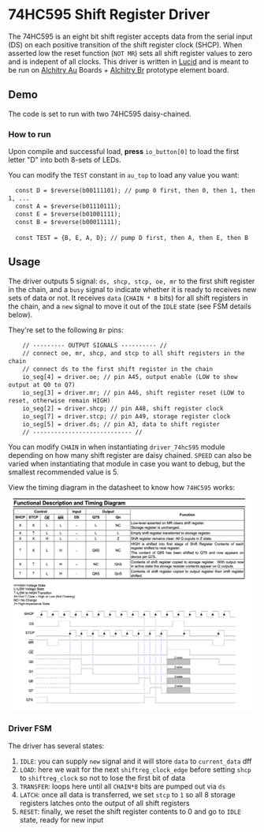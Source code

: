 # 74HC595 Shift Register Driver

The 74HC595 is an eight bit shift register accepts data from the serial input (DS) on each positive transition of the shift register clock (SHCP). When asserted low the reset function (`NOT MR`) sets all shift register values to zero and is indepent of all clocks. This driver is written in [Lucid](https://alchitry.com/lucid) and is meant to be run on [Alchitry Au](https://www.sparkfun.com/products/16527) Boards + [Alchitry Br](https://www.sparkfun.com/products/16524) prototype element board.

## Demo

The code is set to run with two 74HC595 daisy-chained.

### How to run

Upon compile and successful load, **press** `io_button[0]` to load the first letter "D" into both 8-sets of LEDs.

You can modify the `TEST` constant in `au_top` to load any value you want:

```
  const D = $reverse(b00111101); // pump 0 first, then 0, then 1, then 1, ...
  const A = $reverse(b01110111);
  const E = $reverse(b01001111);
  const B = $reverse(b00011111);

  const TEST = {B, E, A, D}; // pump D first, then A, then E, then B
```

## Usage

The driver outputs 5 signal: `ds, shcp, stcp, oe, mr` to the first shift register in the chain, and a `busy` signal to indicate whether it is ready to receives new sets of data or not. It receives `data` (`CHAIN * 8` bits) for all shift registers in the chain, and a `new` signal to move it out of the `IDLE` state (see FSM details below).

They're set to the following `Br` pins:

```
    // --------- OUTPUT SIGNALS ---------- //
    // connect oe, mr, shcp, and stcp to all shift registers in the chain
    // connect ds to the first shift register in the chain
    io_seg[4] = driver.oe; // pin A45, output enable (LOW to show output at Q0 to Q7)
    io_seg[3] = driver.mr; // pin A46, shift register reset (LOW to reset, otherwise remain HIGH)
    io_seg[2] = driver.shcp; // pin A48, shift register clock
    io_seg[7] = driver.stcp; // pin A49, storage register clock
    io_seg[5] = driver.ds; // pin A3, data to shift register
    // ---------------------------- //
```

You can modify `CHAIN` in when instantiating `driver_74hc595` module depending on how many shift register are daisy chained. `SPEED` can also be varied when instantiating that module in case you want to debug, but the smallest recommended value is 5.

View the timing diagram in the datasheet to know how `74HC595` works:

![datasheet](images/timing.png)

### Driver FSM

The driver has several states:

1. `IDLE`: you can supply `new` signal and it will store `data` to `current_data` dff
2. `LOAD`: here we wait for the next `shiftreg_clock_edge` before setting `shcp` to `shiftreg_clock` so not to lose the first bit of data
3. `TRANSFER`: loops here until all `CHAIN*8` bits are pumped out via `ds`
4. `LATCH`: once all data is transferred, we set `stcp` to `1` so all 8 storage registers latches onto the output of all shift registers
5. `RESET`: finally, we reset the shift register contents to 0 and go to `IDLE` state, ready for new input
